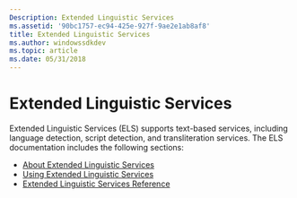 ```yaml
---
Description: Extended Linguistic Services
ms.assetid: '90bc1757-ec94-425e-927f-9ae2e1ab8af8'
title: Extended Linguistic Services
ms.author: windowssdkdev
ms.topic: article
ms.date: 05/31/2018
---
```


# Extended Linguistic Services

Extended Linguistic Services (ELS) supports text-based services, including language detection, script detection, and transliteration services. The ELS documentation includes the following sections:

-   [About Extended Linguistic Services](about-extended-linguistic-services.md)
-   [Using Extended Linguistic Services](using-extended-linguistic-services.md)
-   [Extended Linguistic Services Reference](extended-linguistic-services-reference.md)

 

 



